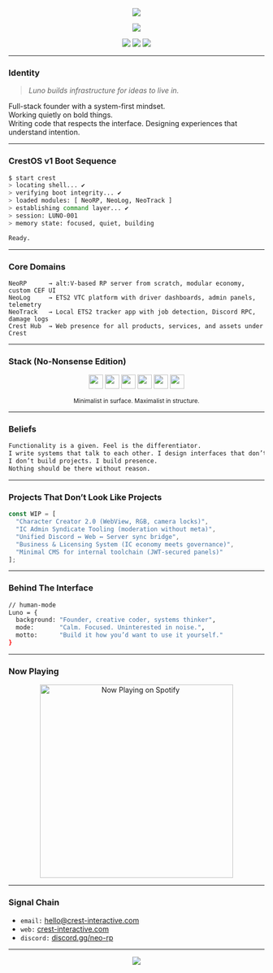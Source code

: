 <!-- Luno | Crest Interactive — Studio-grade GitHub README -->

<p align="center">
  <img src="https://capsule-render.vercel.app/api?type=waving&height=180&section=header&text=Luno%20%7C%20Crest%20Interactive&fontSize=38&color=gradient&animation=twinkling&fontColor=F6F6F6" />
</p>

<p align="center">
  <img src="https://readme-typing-svg.demolab.com?font=JetBrains+Mono&size=20&pause=2000&color=F1E5C7&center=true&vCenter=true&width=600&lines=Founder%20of%20Crest%20Interactive.;Architect%20of%20intentional%20systems.;Premium-first%20development%20philosophy." />
</p>

<p align="center">
  <img src="https://img.shields.io/badge/Location-Switzerland-1E1D2F?style=flat-square&color=F1E5C7" />
  <img src="https://img.shields.io/badge/Discipline-Creative+Engineering-1E1D2F?style=flat-square&color=676767" />
  <img src="https://img.shields.io/badge/Brand-Crest%20Interactive-1E1D2F?style=flat-square&color=F6F6F6" />
</p>

---

### Identity

> *Luno builds infrastructure for ideas to live in.*

Full-stack founder with a system-first mindset.  
Working quietly on bold things.  
Writing code that respects the interface. Designing experiences that understand intention.

---

### CrestOS v1 Boot Sequence

```bash
$ start crest
> locating shell... ✔
> verifying boot integrity... ✔
> loaded modules: [ NeoRP, NeoLog, NeoTrack ]
> establishing command layer... ✔
> session: LUNO-001
> memory state: focused, quiet, building

Ready.
```

---

### Core Domains

```
NeoRP      → alt:V-based RP server from scratch, modular economy, custom CEF UI
NeoLog     → ETS2 VTC platform with driver dashboards, admin panels, telemetry
NeoTrack   → Local ETS2 tracker app with job detection, Discord RPC, damage logs
Crest Hub  → Web presence for all products, services, and assets under Crest
```

---

### Stack (No-Nonsense Edition)

<p align="center">
  <code><img height="28" src="https://cdn.jsdelivr.net/gh/devicons/devicon/icons/typescript/typescript-original.svg" /></code>
  <code><img height="28" src="https://cdn.jsdelivr.net/gh/devicons/devicon/icons/react/react-original.svg" /></code>
  <code><img height="28" src="https://cdn.jsdelivr.net/gh/devicons/devicon/icons/python/python-original.svg" /></code>
  <code><img height="28" src="https://cdn.jsdelivr.net/gh/devicons/devicon/icons/mongodb/mongodb-original.svg" /></code>
  <code><img height="28" src="https://cdn.jsdelivr.net/gh/devicons/devicon/icons/flask/flask-original.svg" /></code>
  <code><img height="28" src="https://cdn.jsdelivr.net/gh/devicons/devicon/icons/figma/figma-original.svg" /></code>
</p>

<p align="center"><sub>Minimalist in surface. Maximalist in structure.</sub></p>

---

### Beliefs

```txt
Functionality is a given. Feel is the differentiator.
I write systems that talk to each other. I design interfaces that don’t ask questions twice.
I don’t build projects. I build presence.
Nothing should be there without reason.
```

---

### Projects That Don’t Look Like Projects

```ts
const WIP = [
  "Character Creator 2.0 (WebView, RGB, camera locks)",
  "IC Admin Syndicate Tooling (moderation without meta)",
  "Unified Discord ↔ Web ↔ Server sync bridge",
  "Business & Licensing System (IC economy meets governance)",
  "Minimal CMS for internal toolchain (JWT-secured panels)"
];
```

---

### Behind The Interface

```bash
// human-mode
Luno = {
  background: "Founder, creative coder, systems thinker",
  mode:       "Calm. Focused. Uninterested in noise.",
  motto:      "Build it how you’d want to use it yourself."
}
```

---

### Now Playing

<p align="center">
  <img src="https://spotify-now-playing-kittinan.vercel.app/api/now-playing?theme=dark&v=1" alt="Now Playing on Spotify" width="380" />
</p>

---

### Signal Chain

- `email:` [hello@crest-interactive.com](mailto:hello@crest-interactive.com)  
- `web:` [crest-interactive.com](https://crest-interactive.com)  
- `discord:` [discord.gg/neo-rp](https://discord.gg/neo-rp)

---

<p align="center">
  <img src="https://capsule-render.vercel.app/api?type=waving&height=120&section=footer&color=gradient" />
</p>
